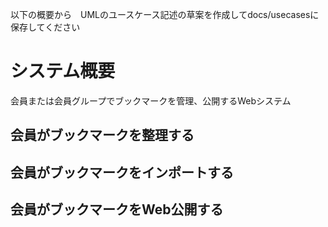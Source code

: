 以下の概要から　UMLのユースケース記述の草案を作成してdocs/usecasesに保存してください

# システム概要

会員または会員グループでブックマークを管理、公開するWebシステム


## 会員がブックマークを整理する

## 会員がブックマークをインポートする

## 会員がブックマークをWeb公開する
